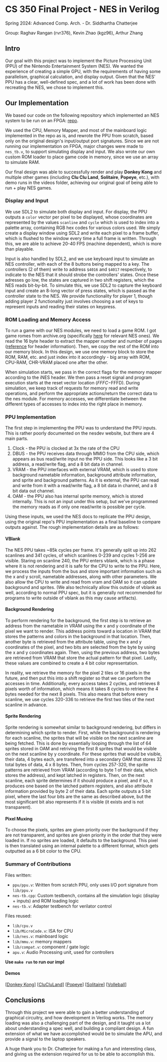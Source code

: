 # CS 350 Final Project - NES in Verilog
Spring 2024: Advanced Comp. Arch. - Dr. Siddhartha Chatterjee

Group: Raghav Rangan (rvr376), Kevin Zhao (kgz96), Arthur Zhang

## Intro

Our goal with this project was to implement the Picture Processing Unit (PPU) of the Nintendo Entertainment System (NES). We wanted the experience of creating a simple GPU, with the requirements of having some parallelism, graphical calculation, and display output. Given that the NES' PPU has a clear, well-defined spec, and a lot of work has been done with recreating the NES, we chose to implement this.

## Our Implementation

We based our code on the following repository which implemented an NES system to be run on an FPGA: [repo](https://github.com/strigeus/fpganes/tree/master).

We used the CPU, Memory Mapper, and most of the mainboard logic implemented in the repo as is, and rewrote the PPU from scratch, based only on the original design's input/output port signatures. Since we are not running our implementation on FPGA, major changes were made to `nes_tb.v`, to support simulating display and input. We also wrote our own custom ROM loader to place game code in memory, since we use an array to simulate RAM.

Our final design was able to successfully render and play **Donkey Kong** and multiple other games (including **Clu Clu Land**, **Solitaire**, **Popeye**, etc.), with demo runs in the videos folder, achieving our original goal of being able to run + play NES games.

### Display and Input

We use SDL2 to simulate both display and input. For display, the PPU outputs a `color` vector per pixel to be displayed, whose coordinates are represented by the values `scanline` and `cycle` which is used to index into a palette array, containing RGB hex codes for various colors used. We simply create a display window using SDL2 and write each pixel to a frame buffer, which is flushed to the window every time a full frame is written. Through this, we are able to achieve 20-40 FPS (machine dependent), which is more than playable.

Input is also handled by SDL2, and we use keyboard input to simulate an NES controller, with each of the 8 buttons being mapped to a key. The controllers (2 of them) write to address `$4016` and `$4017` respectively, to indicate to the NES that it should strobe the controllers' states. Once these adresses go low, the states are captured in two shift registers, which the NES reads bit-by-bit. To simulate this, we use SDL2 to capture the keyboard input and create an 8-long vector of press states, which is passed as the controller state to the NES. We provide functionality for player 1, though adding player 2 functionality just involves choosing a set of keys to represent inputs and reading their states on keypress.

### ROM Loading and Memory Access

To run a game with our NES modules, we need to load a game ROM. I got game romes from archive.org (specifically [here](https://ia802706.us.archive.org/view_archive.php?archive=/3/items/ni-roms/roms/Nintendo%20-%20Nintendo%20Entertainment%20System%20%28Headered%29.zip) for relevant NES ones). We read the 16 byte header to extract the mapper number and number of pages ([reference](https://www.nesdev.org/wiki/INES#Flags_7) for header information). Then, we copy the rest of the ROM into our memory block. In this design, we use one memory block to store the ROM, RAM, etc. and just index into it accordingly - big array with ROM, CPU-RAM, CHR-VRAM placed one after the other.

When simulation starts, we pass in the correct flags for the memory mapper according to the iNES header. We then pass a reset signal and program execution starts at the reset vector location ($FFFC-$FFFD). During simulation, we keep track of requests for memory read and write operations, and perform the appropriate actions/return the correct data to the nes module. For memory accesses, we differentiate between the different types of accesses to index into the right place in memory. 

### PPU Implementation

The first step in implementing the PPU was to understand the PPU inputs. This is rather poorly documented on the nesdev website, but there are 4 main parts.

1. Clock - the PPU is clocked at 3x the rate of the CPU
2. DBUS - the PPU receives data through MMIO from the CPU side, which appears as bus read/write input no the PPU side. This looks like a 3 bit address, a read/write flag, and a 8 bit data in channel.
3. VRAM - the PPU interfaces with external VRAM, which is used to store background nametable information, background attribute information, and sprite and background patterns. As it is external, the PPU can read and write from it with a read/write flag, a 8 bit data in channel, and a 8 bit data out channel.
4. OAM - the PPU also has internal sprite memory, which is stored internally. This is not an input under this setup, but we've programmed the memory reads as if only one read/write is possible per cycle.

Using these inputs, we used the NES docs to replicate the PPU design, using the original repo's PPU implementation as a final baseline to compare outputs against. The rough implementation details are as follows:

#### VBlank

The NES PPU takes ~85k cycles per frame. It's generally split up into 262 scanlines and 341 cycles, of which scanlines 0-239 and cycles 1-256 are visible. Staring on scanline 240, the PPU enters vblank, which is a phase where it is not rendering and it is safe for the CPU to write to the PPU. Here, we process the inputs from the bus and store important information such as the x and y scroll, nametable addresses, along with other parameters. We also allow the CPU to write and read from vram and OAM so it can update background and sprites. (We also technically allow this outside of vblank as well, according to normal PPU spec, but it is generally not recommended for programs to write outside of vblank as this may cause artifacts).

#### Background Rendering

To perform rendering for the background, the first step is to retrieve an address from the nametable in VRAM using the x and y coordinate of the pixel we want to render. This address points toward a location in VRAM that stores the patterns and colors in the background in that location. Then, another byte is retrieved from the attribute table, using the x and y coordinates of the pixel, and two bits are selected from the byte by using the x and y coordinates again. Then, using the previous address, two bytes are retrieved from VRAM that store the actual pattern for that pixel. Lastly, these values are combined to create a 4 bit color representation.

In reality, we retrieve the memory for the pixel 2 tiles or 16 pixels in the future, and then put this into a shift register so that we can perform the accesses in time. Additionally, every access takes 2 cycles, and retrieves 8 pixels worth of information, which means it takes 8 cycles to retrieve the 4 bytes needed for the next 8 pixels. This also means that before every scanline, we use cycles 320-336 to retrieve the first two tiles of the next scanline in advance.

#### Sprite Rendering

Sprite rendering is somewhat similar to background rendering, but differs in determining which sprite to render. First, while the background is rendering for each scanline, the sprites that will be visible on the next scanline are being fetched. This is done by essentially looping through the list of 64 sprites stored in OAM and retriving the first 8 sprites that would be visible on the next scanline by y coordinate. For these sprites that would be visible, their data, 4 bytes each, are transfered into a secondary OAM that stores 32 total bytes of data, 4 x 8 bytes. Then, from cycles 257-320, the sprite patterns are retrieved from VRAM (according to byte 1 of their data, which stores the address), and kept latched in registers. Then, on the next scanline, each sprite determines if it should produce a pixel, and if so, it produces one based on the latched pattern registers, and also attribute information provided by byte 2 of their data. Each sprite outputs a 5 bit pixel, where the last four bits are the same as described above, but the most significant bit also represents if it is visible (it exists and is not transparent).

#### Pixel Muxing

To choose the pixels, sprites are given priority over the background if they are not transparent, and sprites are given priority in the order that they were loaded in. If no sprites are loaded, it defaults to the background. This pixel is then translated using an internal palette to a different format, which gets outputted as a 6 bit color to the CPU.

### Summary of Contributions

Files written:
- `ppu/ppu.v`: Written from scratch PPU, only uses I/O port signature from `lib/ppu.v`
- `nes-tb.cpp`: Custom testbench, contains all the simulation logic (display + inputs) and ROM loading logic
- `nes-tb.v`: Adapter testbench for verilator control

Files reused:
- `lib/cpu.v`
- `lib/MicroCode.v`: ISA for CPU
- `lib/nes.v`: mainboard logic
- `lib/mmu.v`: memory mappers
- `lib/compat.v`: component / gate logic
- `apu.v`: Audio Processing unit, used for controllers

**Use `make run` to run our impl**

#### Demos

[[Donkey Kong](videos/DonkeyKongDemo.mp4)]
[[CluCluLand](videos/CluCluLandDemo.mp4)]
[[Popeye](videos/PopeyeDemo.mp4)]
[[Solitaire](videos/SolitaireDemo.mp4)]
[[Volleball](videos/VolleyballDemo.mp4)]

## Conclusions

Through this project we were able to gain a better understanding of graphical circuitry, and how development in Verilog works. The memory loading was also a challenging part of the design, and it taught us a lot about understanding a spec well, and building a compliant design. A fun extension of what we have accomplished would be to simulate the APU, and provide a signal to the laptop speakers.

A huge thank you to Dr. Chatterjee for making a fun and interesting class, and giving us the extension required for us to be able to accomplish this. 